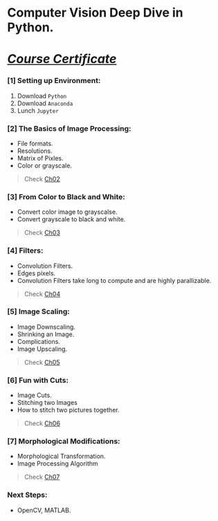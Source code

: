 # Computer Vision Deep Dive in Python.
# [*Course Certificate*]()

### [1] Setting up Environment:
1. Download `Python`
2. Download `Anaconda`
3. Lunch `Jupyter`

### [2] The Basics of Image Processing:
- File formats.
- Resolutions.
- Matrix of Pixles.
- Color or grayscale.
> Check [Ch02](../Computer%20vision/Excersises/Ch02)

### [3] From Color to Black and White:
- Convert color image to grayscalse.
- Convert grayscale to black and white.
> Check [Ch03](../Computer%20vision/Excersises/Ch03)

### [4] Filters:
- Convolution Filters.
- Edges pixels.
- Convolution Filters take long to compute and are highly parallizable.
> Check [Ch04](../Computer%20vision/Excersises/Ch04)

### [5] Image Scaling:
- Image Downscaling.
- Shrinking an Image.
- Complications. 
- Image Upscaling. 
> Check [Ch05](../Computer%20vision/Excersises/Ch05)

### [6] Fun with Cuts:
- Image Cuts.
- Stitching two Images
- How to stitch two pictures together.
> Check [Ch06](../Computer%20vision/Excersises/Ch06)

### [7] Morphological Modifications:
- Morphological Transformation.
- Image Processing Algorithm
> Check [Ch07](../Computer%20vision/Excersises/Ch07)

### Next Steps:
- OpenCV, MATLAB. 